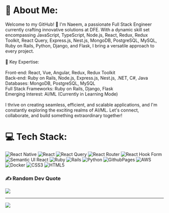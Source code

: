 # 💫 About Me:
Welcome to my GitHub! 👋 I'm Naeem, a passionate Full Stack Engineer currently crafting innovative solutions at DFE. With a dynamic skill set encompassing JavaScript, TypeScript, Node.js, React, Redux, Redux Toolkit, React Query, Express.js, Nest.js, MongoDB, PostgreSQL, MySQL, Ruby on Rails, Python, Django, and Flask, I bring a versatile approach to every project.<br><br>🚀 Key Expertise:<br><br>Front-end: React, Vue, Angular, Redux, Redux Toolkit<br>Back-end: Ruby on Rails, Node.js, Express.js, Nest.js, .NET, C#, Java<br>Databases: MongoDB, PostgreSQL, MySQL<br>Full Stack Frameworks: Ruby on Rails, Django, Flask<br>Emerging Interest: AI/ML (Currently in Learning Mode)<br><br>I thrive on creating seamless, efficient, and scalable applications, and I'm constantly exploring the exciting realms of AI/ML. Let's connect, collaborate, and build something extraordinary together!


# 💻 Tech Stack:
![React Native](https://img.shields.io/badge/react_native-%2320232a.svg?style=for-the-badge&logo=react&logoColor=%2361DAFB) ![React](https://img.shields.io/badge/react-%2320232a.svg?style=for-the-badge&logo=react&logoColor=%2361DAFB) ![React Query](https://img.shields.io/badge/-React%20Query-FF4154?style=for-the-badge&logo=react%20query&logoColor=white) ![React Router](https://img.shields.io/badge/React_Router-CA4245?style=for-the-badge&logo=react-router&logoColor=white) ![React Hook Form](https://img.shields.io/badge/React%20Hook%20Form-%23EC5990.svg?style=for-the-badge&logo=reacthookform&logoColor=white) ![Semantic UI React](https://img.shields.io/badge/Semantic%20UI%20React-%2335BDB2.svg?style=for-the-badge&logo=SemanticUIReact&logoColor=white) ![Ruby](https://img.shields.io/badge/ruby-%23CC342D.svg?style=for-the-badge&logo=ruby&logoColor=white) ![Rails](https://img.shields.io/badge/rails-%23CC0000.svg?style=for-the-badge&logo=ruby-on-rails&logoColor=white) ![Python](https://img.shields.io/badge/python-3670A0?style=for-the-badge&logo=python&logoColor=ffdd54) ![GithubPages](https://img.shields.io/badge/github%20pages-121013?style=for-the-badge&logo=github&logoColor=white) ![AWS](https://img.shields.io/badge/AWS-%23FF9900.svg?style=for-the-badge&logo=amazon-aws&logoColor=white) ![Docker](https://img.shields.io/badge/docker-%230db7ed.svg?style=for-the-badge&logo=docker&logoColor=white) ![CSS3](https://img.shields.io/badge/css3-%231572B6.svg?style=for-the-badge&logo=css3&logoColor=white) ![HTML5](https://img.shields.io/badge/html5-%23E34F26.svg?style=for-the-badge&logo=html5&logoColor=white)

### ✍️ Random Dev Quote
![](https://quotes-github-readme.vercel.app/api?type=horizontal&theme=radical)

---
[![](https://visitcount.itsvg.in/api?id=Naeem-Mirza&icon=0&color=0)](https://visitcount.itsvg.in)

<!-- Proudly created with GPRM ( https://gprm.itsvg.in ) -->
